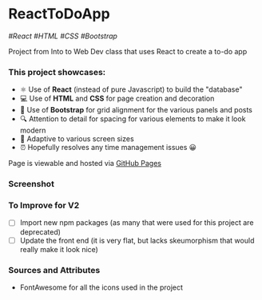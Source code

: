# ReactToDoApp

_\#React \#HTML \#CSS \#Bootstrap_

Project from Into to Web Dev class that uses React to create a to-do app

### This project showcases: 
- ⚛️ Use of **React** (instead of pure Javascript) to build the "database"
- 💻 Use of **HTML** and **CSS** for page creation and decoration
- 🎉 Use of **Bootstrap** for grid alignment for the various panels and posts
- 🔍 Attention to detail for spacing for various elements to make it look modern
- 📱 Adaptive to various screen sizes
- ⏰ Hopefully resolves any time management issues 😀

Page is viewable and hosted via [GitHub Pages](https://leungwai.github.io/ReactToDoApp)

### Screenshot

### To Improve for V2
- [ ] Import new npm packages (as many that were used for this project are deprecated) 
- [ ] Update the front end (it is very flat, but lacks skeumorphism that would really make it look nice)

### Sources and Attributes
- FontAwesome for all the icons used in the project

